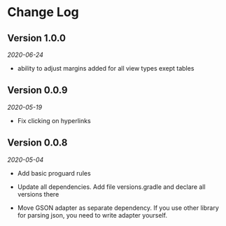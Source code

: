 Change Log
==========
## Version 1.0.0

_2020-06-24_

* ability to adjust margins added for all view types exept tables

## Version 0.0.9

_2020-05-19_

* Fix clicking on hyperlinks

## Version 0.0.8

_2020-05-04_

 *  Add basic proguard rules

 *  Update all dependencies. Add file versions.gradle and declare all versions there

 *  Move GSON adapter as separate dependency. If you use other library for parsing json, you need to write adapter yourself.